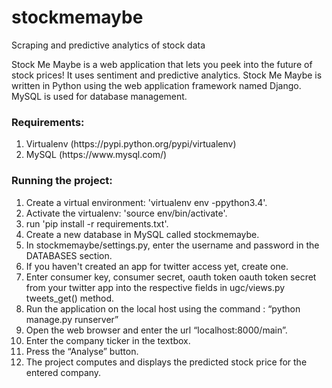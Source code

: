 # stockmemaybe
Scraping and predictive analytics of stock data

Stock Me Maybe is a web application that lets you peek into the future of stock prices!
It uses sentiment and predictive analytics.
Stock Me Maybe is written in Python using the web application framework named Django. 
MySQL is used for database management.

<h3>Requirements:</h3>
<ol>
  <li>Virtualenv (https://pypi.python.org/pypi/virtualenv)</li>
  <li>MySQL (https://www.mysql.com/)</li>
</ol>

<h3>Running the project:</h3>
<ol>
  <li>Create a virtual environment: 'virtualenv env -ppython3.4'.</li>
  <li>Activate the virtualenv: 'source env/bin/activate'.</li>
  <li>run 'pip install -r requirements.txt'.</li>
  <li>Create a new database in MySQL called stockmemaybe.</li>
  <li>In stockmemaybe/settings.py, enter the username and password in the DATABASES section.</li>
  <li>If you haven't created an app for twitter access yet, create one.</li>
  <li>Enter consumer key, consumer secret, oauth token oauth token secret from your twitter app into the respective fields in ugc/views.py tweets_get() method.</li>
  <li>Run the application on the local host using the command : “python manage.py runserver”</li>
  <li>Open the web browser and enter the url “localhost:8000/main”.</li>
  <li>Enter the company ticker in the textbox.</li>
  <li>Press the “Analyse” button.</li>
  <li>The project computes and displays the predicted stock price for the entered company.</li>
</ol>

